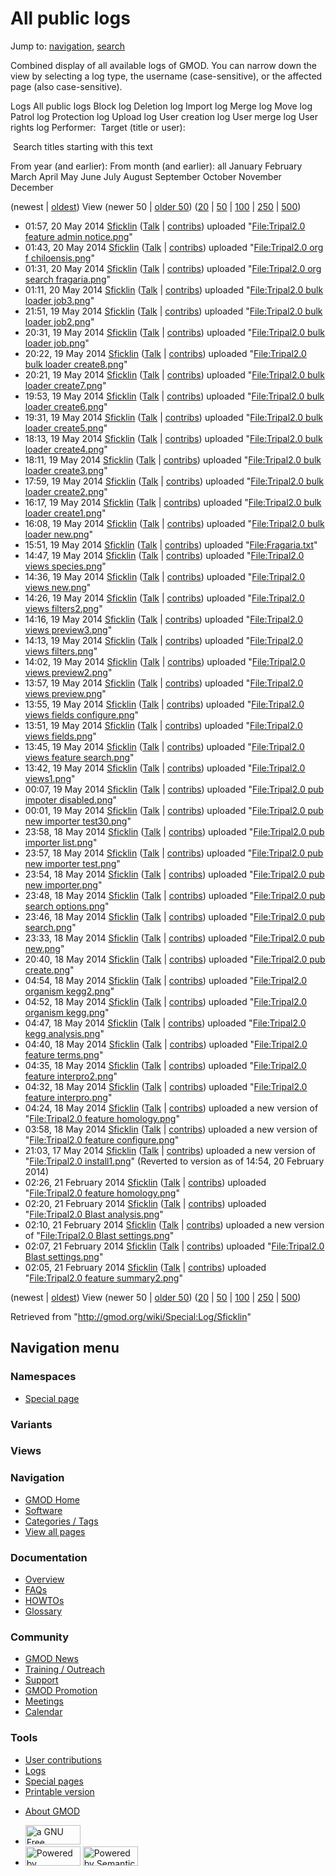 <div id="mw-page-base" class="noprint">

</div>

<div id="mw-head-base" class="noprint">

</div>

<div id="content" class="mw-body" role="main">

<span id="top"></span>

<div id="mw-js-message" style="display:none;">

</div>



# <span dir="auto">All public logs</span>

<div id="bodyContent">

<div id="contentSub">

</div>

<div id="jump-to-nav" class="mw-jump">

Jump to: [navigation](#mw-navigation), [search](#p-search)

</div>

<div id="mw-content-text">

Combined display of all available logs of GMOD. You can narrow down the
view by selecting a log type, the username (case-sensitive), or the
affected page (also case-sensitive).

Logs All public logs Block log Deletion log Import log Merge log Move
log Patrol log Protection log Upload log User creation log User merge
log User rights log <span style="white-space: nowrap">Performer: </span>
<span style="white-space: nowrap">Target (title or user): </span>

 Search titles starting with this text

From year (and earlier): From month (and earlier): all January February
March April May June July August September October November December

(newest \| <a
href="/mediawiki/index.php?title=Special:Log/Sficklin&amp;dir=prev&amp;type=&amp;user=Sficklin"
class="mw-lastlink" rel="last" title="Special:Log/Sficklin">oldest</a>)
View (newer 50 \| <a
href="/mediawiki/index.php?title=Special:Log/Sficklin&amp;offset=20140221020501&amp;type=&amp;user=Sficklin"
class="mw-nextlink" rel="next" title="Special:Log/Sficklin">older 50</a>)
(<a
href="/mediawiki/index.php?title=Special:Log/Sficklin&amp;offset=&amp;limit=20&amp;type=&amp;user=Sficklin"
class="mw-numlink" title="Special:Log/Sficklin">20</a> \| <a
href="/mediawiki/index.php?title=Special:Log/Sficklin&amp;offset=&amp;limit=50&amp;type=&amp;user=Sficklin"
class="mw-numlink" title="Special:Log/Sficklin">50</a> \| <a
href="/mediawiki/index.php?title=Special:Log/Sficklin&amp;offset=&amp;limit=100&amp;type=&amp;user=Sficklin"
class="mw-numlink" title="Special:Log/Sficklin">100</a> \| <a
href="/mediawiki/index.php?title=Special:Log/Sficklin&amp;offset=&amp;limit=250&amp;type=&amp;user=Sficklin"
class="mw-numlink" title="Special:Log/Sficklin">250</a> \| <a
href="/mediawiki/index.php?title=Special:Log/Sficklin&amp;offset=&amp;limit=500&amp;type=&amp;user=Sficklin"
class="mw-numlink" title="Special:Log/Sficklin">500</a>)

- 01:57, 20 May 2014 <a href="/wiki/User:Sficklin" class="mw-userlink"
  title="User:Sficklin">Sficklin</a> <span class="mw-usertoollinks">(<a
  href="/mediawiki/index.php?title=User_talk:Sficklin&amp;action=edit&amp;redlink=1"
  class="new" title="User talk:Sficklin (page does not exist)">Talk</a>
  \|
  [contribs](/wiki/Special:Contributions/Sficklin "Special:Contributions/Sficklin"))</span>
  uploaded "[File:Tripal2.0 feature admin
  notice.png](/wiki/File:Tripal2.0_feature_admin_notice.png "File:Tripal2.0 feature admin notice.png")"
- 01:43, 20 May 2014 <a href="/wiki/User:Sficklin" class="mw-userlink"
  title="User:Sficklin">Sficklin</a> <span class="mw-usertoollinks">(<a
  href="/mediawiki/index.php?title=User_talk:Sficklin&amp;action=edit&amp;redlink=1"
  class="new" title="User talk:Sficklin (page does not exist)">Talk</a>
  \|
  [contribs](/wiki/Special:Contributions/Sficklin "Special:Contributions/Sficklin"))</span>
  uploaded "[File:Tripal2.0 org f
  chiloensis.png](/wiki/File:Tripal2.0_org_f_chiloensis.png "File:Tripal2.0 org f chiloensis.png")"
- 01:31, 20 May 2014 <a href="/wiki/User:Sficklin" class="mw-userlink"
  title="User:Sficklin">Sficklin</a> <span class="mw-usertoollinks">(<a
  href="/mediawiki/index.php?title=User_talk:Sficklin&amp;action=edit&amp;redlink=1"
  class="new" title="User talk:Sficklin (page does not exist)">Talk</a>
  \|
  [contribs](/wiki/Special:Contributions/Sficklin "Special:Contributions/Sficklin"))</span>
  uploaded "[File:Tripal2.0 org search
  fragaria.png](/wiki/File:Tripal2.0_org_search_fragaria.png "File:Tripal2.0 org search fragaria.png")"
- 01:11, 20 May 2014 <a href="/wiki/User:Sficklin" class="mw-userlink"
  title="User:Sficklin">Sficklin</a> <span class="mw-usertoollinks">(<a
  href="/mediawiki/index.php?title=User_talk:Sficklin&amp;action=edit&amp;redlink=1"
  class="new" title="User talk:Sficklin (page does not exist)">Talk</a>
  \|
  [contribs](/wiki/Special:Contributions/Sficklin "Special:Contributions/Sficklin"))</span>
  uploaded "[File:Tripal2.0 bulk loader
  job3.png](/wiki/File:Tripal2.0_bulk_loader_job3.png "File:Tripal2.0 bulk loader job3.png")"
- 21:51, 19 May 2014 <a href="/wiki/User:Sficklin" class="mw-userlink"
  title="User:Sficklin">Sficklin</a> <span class="mw-usertoollinks">(<a
  href="/mediawiki/index.php?title=User_talk:Sficklin&amp;action=edit&amp;redlink=1"
  class="new" title="User talk:Sficklin (page does not exist)">Talk</a>
  \|
  [contribs](/wiki/Special:Contributions/Sficklin "Special:Contributions/Sficklin"))</span>
  uploaded "[File:Tripal2.0 bulk loader
  job2.png](/wiki/File:Tripal2.0_bulk_loader_job2.png "File:Tripal2.0 bulk loader job2.png")"
- 20:31, 19 May 2014 <a href="/wiki/User:Sficklin" class="mw-userlink"
  title="User:Sficklin">Sficklin</a> <span class="mw-usertoollinks">(<a
  href="/mediawiki/index.php?title=User_talk:Sficklin&amp;action=edit&amp;redlink=1"
  class="new" title="User talk:Sficklin (page does not exist)">Talk</a>
  \|
  [contribs](/wiki/Special:Contributions/Sficklin "Special:Contributions/Sficklin"))</span>
  uploaded "[File:Tripal2.0 bulk loader
  job.png](/wiki/File:Tripal2.0_bulk_loader_job.png "File:Tripal2.0 bulk loader job.png")"
- 20:22, 19 May 2014 <a href="/wiki/User:Sficklin" class="mw-userlink"
  title="User:Sficklin">Sficklin</a> <span class="mw-usertoollinks">(<a
  href="/mediawiki/index.php?title=User_talk:Sficklin&amp;action=edit&amp;redlink=1"
  class="new" title="User talk:Sficklin (page does not exist)">Talk</a>
  \|
  [contribs](/wiki/Special:Contributions/Sficklin "Special:Contributions/Sficklin"))</span>
  uploaded "[File:Tripal2.0 bulk loader
  create8.png](/wiki/File:Tripal2.0_bulk_loader_create8.png "File:Tripal2.0 bulk loader create8.png")"
- 20:21, 19 May 2014 <a href="/wiki/User:Sficklin" class="mw-userlink"
  title="User:Sficklin">Sficklin</a> <span class="mw-usertoollinks">(<a
  href="/mediawiki/index.php?title=User_talk:Sficklin&amp;action=edit&amp;redlink=1"
  class="new" title="User talk:Sficklin (page does not exist)">Talk</a>
  \|
  [contribs](/wiki/Special:Contributions/Sficklin "Special:Contributions/Sficklin"))</span>
  uploaded "[File:Tripal2.0 bulk loader
  create7.png](/wiki/File:Tripal2.0_bulk_loader_create7.png "File:Tripal2.0 bulk loader create7.png")"
- 19:53, 19 May 2014 <a href="/wiki/User:Sficklin" class="mw-userlink"
  title="User:Sficklin">Sficklin</a> <span class="mw-usertoollinks">(<a
  href="/mediawiki/index.php?title=User_talk:Sficklin&amp;action=edit&amp;redlink=1"
  class="new" title="User talk:Sficklin (page does not exist)">Talk</a>
  \|
  [contribs](/wiki/Special:Contributions/Sficklin "Special:Contributions/Sficklin"))</span>
  uploaded "[File:Tripal2.0 bulk loader
  create6.png](/wiki/File:Tripal2.0_bulk_loader_create6.png "File:Tripal2.0 bulk loader create6.png")"
- 19:31, 19 May 2014 <a href="/wiki/User:Sficklin" class="mw-userlink"
  title="User:Sficklin">Sficklin</a> <span class="mw-usertoollinks">(<a
  href="/mediawiki/index.php?title=User_talk:Sficklin&amp;action=edit&amp;redlink=1"
  class="new" title="User talk:Sficklin (page does not exist)">Talk</a>
  \|
  [contribs](/wiki/Special:Contributions/Sficklin "Special:Contributions/Sficklin"))</span>
  uploaded "[File:Tripal2.0 bulk loader
  create5.png](/wiki/File:Tripal2.0_bulk_loader_create5.png "File:Tripal2.0 bulk loader create5.png")"
- 18:13, 19 May 2014 <a href="/wiki/User:Sficklin" class="mw-userlink"
  title="User:Sficklin">Sficklin</a> <span class="mw-usertoollinks">(<a
  href="/mediawiki/index.php?title=User_talk:Sficklin&amp;action=edit&amp;redlink=1"
  class="new" title="User talk:Sficklin (page does not exist)">Talk</a>
  \|
  [contribs](/wiki/Special:Contributions/Sficklin "Special:Contributions/Sficklin"))</span>
  uploaded "[File:Tripal2.0 bulk loader
  create4.png](/wiki/File:Tripal2.0_bulk_loader_create4.png "File:Tripal2.0 bulk loader create4.png")"
- 18:11, 19 May 2014 <a href="/wiki/User:Sficklin" class="mw-userlink"
  title="User:Sficklin">Sficklin</a> <span class="mw-usertoollinks">(<a
  href="/mediawiki/index.php?title=User_talk:Sficklin&amp;action=edit&amp;redlink=1"
  class="new" title="User talk:Sficklin (page does not exist)">Talk</a>
  \|
  [contribs](/wiki/Special:Contributions/Sficklin "Special:Contributions/Sficklin"))</span>
  uploaded "[File:Tripal2.0 bulk loader
  create3.png](/wiki/File:Tripal2.0_bulk_loader_create3.png "File:Tripal2.0 bulk loader create3.png")"
- 17:59, 19 May 2014 <a href="/wiki/User:Sficklin" class="mw-userlink"
  title="User:Sficklin">Sficklin</a> <span class="mw-usertoollinks">(<a
  href="/mediawiki/index.php?title=User_talk:Sficklin&amp;action=edit&amp;redlink=1"
  class="new" title="User talk:Sficklin (page does not exist)">Talk</a>
  \|
  [contribs](/wiki/Special:Contributions/Sficklin "Special:Contributions/Sficklin"))</span>
  uploaded "[File:Tripal2.0 bulk loader
  create2.png](/wiki/File:Tripal2.0_bulk_loader_create2.png "File:Tripal2.0 bulk loader create2.png")"
- 16:17, 19 May 2014 <a href="/wiki/User:Sficklin" class="mw-userlink"
  title="User:Sficklin">Sficklin</a> <span class="mw-usertoollinks">(<a
  href="/mediawiki/index.php?title=User_talk:Sficklin&amp;action=edit&amp;redlink=1"
  class="new" title="User talk:Sficklin (page does not exist)">Talk</a>
  \|
  [contribs](/wiki/Special:Contributions/Sficklin "Special:Contributions/Sficklin"))</span>
  uploaded "[File:Tripal2.0 bulk loader
  create1.png](/wiki/File:Tripal2.0_bulk_loader_create1.png "File:Tripal2.0 bulk loader create1.png")"
- 16:08, 19 May 2014 <a href="/wiki/User:Sficklin" class="mw-userlink"
  title="User:Sficklin">Sficklin</a> <span class="mw-usertoollinks">(<a
  href="/mediawiki/index.php?title=User_talk:Sficklin&amp;action=edit&amp;redlink=1"
  class="new" title="User talk:Sficklin (page does not exist)">Talk</a>
  \|
  [contribs](/wiki/Special:Contributions/Sficklin "Special:Contributions/Sficklin"))</span>
  uploaded "[File:Tripal2.0 bulk loader
  new.png](/wiki/File:Tripal2.0_bulk_loader_new.png "File:Tripal2.0 bulk loader new.png")"
- 15:51, 19 May 2014 <a href="/wiki/User:Sficklin" class="mw-userlink"
  title="User:Sficklin">Sficklin</a> <span class="mw-usertoollinks">(<a
  href="/mediawiki/index.php?title=User_talk:Sficklin&amp;action=edit&amp;redlink=1"
  class="new" title="User talk:Sficklin (page does not exist)">Talk</a>
  \|
  [contribs](/wiki/Special:Contributions/Sficklin "Special:Contributions/Sficklin"))</span>
  uploaded
  "[File:Fragaria.txt](/wiki/File:Fragaria.txt "File:Fragaria.txt")"
- 14:47, 19 May 2014 <a href="/wiki/User:Sficklin" class="mw-userlink"
  title="User:Sficklin">Sficklin</a> <span class="mw-usertoollinks">(<a
  href="/mediawiki/index.php?title=User_talk:Sficklin&amp;action=edit&amp;redlink=1"
  class="new" title="User talk:Sficklin (page does not exist)">Talk</a>
  \|
  [contribs](/wiki/Special:Contributions/Sficklin "Special:Contributions/Sficklin"))</span>
  uploaded "[File:Tripal2.0 views
  species.png](/wiki/File:Tripal2.0_views_species.png "File:Tripal2.0 views species.png")"
- 14:36, 19 May 2014 <a href="/wiki/User:Sficklin" class="mw-userlink"
  title="User:Sficklin">Sficklin</a> <span class="mw-usertoollinks">(<a
  href="/mediawiki/index.php?title=User_talk:Sficklin&amp;action=edit&amp;redlink=1"
  class="new" title="User talk:Sficklin (page does not exist)">Talk</a>
  \|
  [contribs](/wiki/Special:Contributions/Sficklin "Special:Contributions/Sficklin"))</span>
  uploaded "[File:Tripal2.0 views
  new.png](/wiki/File:Tripal2.0_views_new.png "File:Tripal2.0 views new.png")"
- 14:26, 19 May 2014 <a href="/wiki/User:Sficklin" class="mw-userlink"
  title="User:Sficklin">Sficklin</a> <span class="mw-usertoollinks">(<a
  href="/mediawiki/index.php?title=User_talk:Sficklin&amp;action=edit&amp;redlink=1"
  class="new" title="User talk:Sficklin (page does not exist)">Talk</a>
  \|
  [contribs](/wiki/Special:Contributions/Sficklin "Special:Contributions/Sficklin"))</span>
  uploaded "[File:Tripal2.0 views
  filters2.png](/wiki/File:Tripal2.0_views_filters2.png "File:Tripal2.0 views filters2.png")"
- 14:16, 19 May 2014 <a href="/wiki/User:Sficklin" class="mw-userlink"
  title="User:Sficklin">Sficklin</a> <span class="mw-usertoollinks">(<a
  href="/mediawiki/index.php?title=User_talk:Sficklin&amp;action=edit&amp;redlink=1"
  class="new" title="User talk:Sficklin (page does not exist)">Talk</a>
  \|
  [contribs](/wiki/Special:Contributions/Sficklin "Special:Contributions/Sficklin"))</span>
  uploaded "[File:Tripal2.0 views
  preview3.png](/wiki/File:Tripal2.0_views_preview3.png "File:Tripal2.0 views preview3.png")"
- 14:13, 19 May 2014 <a href="/wiki/User:Sficklin" class="mw-userlink"
  title="User:Sficklin">Sficklin</a> <span class="mw-usertoollinks">(<a
  href="/mediawiki/index.php?title=User_talk:Sficklin&amp;action=edit&amp;redlink=1"
  class="new" title="User talk:Sficklin (page does not exist)">Talk</a>
  \|
  [contribs](/wiki/Special:Contributions/Sficklin "Special:Contributions/Sficklin"))</span>
  uploaded "[File:Tripal2.0 views
  filters.png](/wiki/File:Tripal2.0_views_filters.png "File:Tripal2.0 views filters.png")"
- 14:02, 19 May 2014 <a href="/wiki/User:Sficklin" class="mw-userlink"
  title="User:Sficklin">Sficklin</a> <span class="mw-usertoollinks">(<a
  href="/mediawiki/index.php?title=User_talk:Sficklin&amp;action=edit&amp;redlink=1"
  class="new" title="User talk:Sficklin (page does not exist)">Talk</a>
  \|
  [contribs](/wiki/Special:Contributions/Sficklin "Special:Contributions/Sficklin"))</span>
  uploaded "[File:Tripal2.0 views
  preview2.png](/wiki/File:Tripal2.0_views_preview2.png "File:Tripal2.0 views preview2.png")"
- 13:57, 19 May 2014 <a href="/wiki/User:Sficklin" class="mw-userlink"
  title="User:Sficklin">Sficklin</a> <span class="mw-usertoollinks">(<a
  href="/mediawiki/index.php?title=User_talk:Sficklin&amp;action=edit&amp;redlink=1"
  class="new" title="User talk:Sficklin (page does not exist)">Talk</a>
  \|
  [contribs](/wiki/Special:Contributions/Sficklin "Special:Contributions/Sficklin"))</span>
  uploaded "[File:Tripal2.0 views
  preview.png](/wiki/File:Tripal2.0_views_preview.png "File:Tripal2.0 views preview.png")"
- 13:55, 19 May 2014 <a href="/wiki/User:Sficklin" class="mw-userlink"
  title="User:Sficklin">Sficklin</a> <span class="mw-usertoollinks">(<a
  href="/mediawiki/index.php?title=User_talk:Sficklin&amp;action=edit&amp;redlink=1"
  class="new" title="User talk:Sficklin (page does not exist)">Talk</a>
  \|
  [contribs](/wiki/Special:Contributions/Sficklin "Special:Contributions/Sficklin"))</span>
  uploaded "[File:Tripal2.0 views fields
  configure.png](/wiki/File:Tripal2.0_views_fields_configure.png "File:Tripal2.0 views fields configure.png")"
- 13:51, 19 May 2014 <a href="/wiki/User:Sficklin" class="mw-userlink"
  title="User:Sficklin">Sficklin</a> <span class="mw-usertoollinks">(<a
  href="/mediawiki/index.php?title=User_talk:Sficklin&amp;action=edit&amp;redlink=1"
  class="new" title="User talk:Sficklin (page does not exist)">Talk</a>
  \|
  [contribs](/wiki/Special:Contributions/Sficklin "Special:Contributions/Sficklin"))</span>
  uploaded "[File:Tripal2.0 views
  fields.png](/wiki/File:Tripal2.0_views_fields.png "File:Tripal2.0 views fields.png")"
- 13:45, 19 May 2014 <a href="/wiki/User:Sficklin" class="mw-userlink"
  title="User:Sficklin">Sficklin</a> <span class="mw-usertoollinks">(<a
  href="/mediawiki/index.php?title=User_talk:Sficklin&amp;action=edit&amp;redlink=1"
  class="new" title="User talk:Sficklin (page does not exist)">Talk</a>
  \|
  [contribs](/wiki/Special:Contributions/Sficklin "Special:Contributions/Sficklin"))</span>
  uploaded "[File:Tripal2.0 views feature
  search.png](/wiki/File:Tripal2.0_views_feature_search.png "File:Tripal2.0 views feature search.png")"
- 13:42, 19 May 2014 <a href="/wiki/User:Sficklin" class="mw-userlink"
  title="User:Sficklin">Sficklin</a> <span class="mw-usertoollinks">(<a
  href="/mediawiki/index.php?title=User_talk:Sficklin&amp;action=edit&amp;redlink=1"
  class="new" title="User talk:Sficklin (page does not exist)">Talk</a>
  \|
  [contribs](/wiki/Special:Contributions/Sficklin "Special:Contributions/Sficklin"))</span>
  uploaded "[File:Tripal2.0
  views1.png](/wiki/File:Tripal2.0_views1.png "File:Tripal2.0 views1.png")"
- 00:07, 19 May 2014 <a href="/wiki/User:Sficklin" class="mw-userlink"
  title="User:Sficklin">Sficklin</a> <span class="mw-usertoollinks">(<a
  href="/mediawiki/index.php?title=User_talk:Sficklin&amp;action=edit&amp;redlink=1"
  class="new" title="User talk:Sficklin (page does not exist)">Talk</a>
  \|
  [contribs](/wiki/Special:Contributions/Sficklin "Special:Contributions/Sficklin"))</span>
  uploaded "[File:Tripal2.0 pub impoter
  disabled.png](/wiki/File:Tripal2.0_pub_impoter_disabled.png "File:Tripal2.0 pub impoter disabled.png")"
- 00:01, 19 May 2014 <a href="/wiki/User:Sficklin" class="mw-userlink"
  title="User:Sficklin">Sficklin</a> <span class="mw-usertoollinks">(<a
  href="/mediawiki/index.php?title=User_talk:Sficklin&amp;action=edit&amp;redlink=1"
  class="new" title="User talk:Sficklin (page does not exist)">Talk</a>
  \|
  [contribs](/wiki/Special:Contributions/Sficklin "Special:Contributions/Sficklin"))</span>
  uploaded "[File:Tripal2.0 pub new importer
  test30.png](/wiki/File:Tripal2.0_pub_new_importer_test30.png "File:Tripal2.0 pub new importer test30.png")"
- 23:58, 18 May 2014 <a href="/wiki/User:Sficklin" class="mw-userlink"
  title="User:Sficklin">Sficklin</a> <span class="mw-usertoollinks">(<a
  href="/mediawiki/index.php?title=User_talk:Sficklin&amp;action=edit&amp;redlink=1"
  class="new" title="User talk:Sficklin (page does not exist)">Talk</a>
  \|
  [contribs](/wiki/Special:Contributions/Sficklin "Special:Contributions/Sficklin"))</span>
  uploaded "[File:Tripal2.0 pub importer
  list.png](/wiki/File:Tripal2.0_pub_importer_list.png "File:Tripal2.0 pub importer list.png")"
- 23:57, 18 May 2014 <a href="/wiki/User:Sficklin" class="mw-userlink"
  title="User:Sficklin">Sficklin</a> <span class="mw-usertoollinks">(<a
  href="/mediawiki/index.php?title=User_talk:Sficklin&amp;action=edit&amp;redlink=1"
  class="new" title="User talk:Sficklin (page does not exist)">Talk</a>
  \|
  [contribs](/wiki/Special:Contributions/Sficklin "Special:Contributions/Sficklin"))</span>
  uploaded "[File:Tripal2.0 pub new importer
  test.png](/wiki/File:Tripal2.0_pub_new_importer_test.png "File:Tripal2.0 pub new importer test.png")"
- 23:54, 18 May 2014 <a href="/wiki/User:Sficklin" class="mw-userlink"
  title="User:Sficklin">Sficklin</a> <span class="mw-usertoollinks">(<a
  href="/mediawiki/index.php?title=User_talk:Sficklin&amp;action=edit&amp;redlink=1"
  class="new" title="User talk:Sficklin (page does not exist)">Talk</a>
  \|
  [contribs](/wiki/Special:Contributions/Sficklin "Special:Contributions/Sficklin"))</span>
  uploaded "[File:Tripal2.0 pub new
  importer.png](/wiki/File:Tripal2.0_pub_new_importer.png "File:Tripal2.0 pub new importer.png")"
- 23:48, 18 May 2014 <a href="/wiki/User:Sficklin" class="mw-userlink"
  title="User:Sficklin">Sficklin</a> <span class="mw-usertoollinks">(<a
  href="/mediawiki/index.php?title=User_talk:Sficklin&amp;action=edit&amp;redlink=1"
  class="new" title="User talk:Sficklin (page does not exist)">Talk</a>
  \|
  [contribs](/wiki/Special:Contributions/Sficklin "Special:Contributions/Sficklin"))</span>
  uploaded "[File:Tripal2.0 pub search
  options.png](/wiki/File:Tripal2.0_pub_search_options.png "File:Tripal2.0 pub search options.png")"
- 23:46, 18 May 2014 <a href="/wiki/User:Sficklin" class="mw-userlink"
  title="User:Sficklin">Sficklin</a> <span class="mw-usertoollinks">(<a
  href="/mediawiki/index.php?title=User_talk:Sficklin&amp;action=edit&amp;redlink=1"
  class="new" title="User talk:Sficklin (page does not exist)">Talk</a>
  \|
  [contribs](/wiki/Special:Contributions/Sficklin "Special:Contributions/Sficklin"))</span>
  uploaded "[File:Tripal2.0 pub
  search.png](/wiki/File:Tripal2.0_pub_search.png "File:Tripal2.0 pub search.png")"
- 23:33, 18 May 2014 <a href="/wiki/User:Sficklin" class="mw-userlink"
  title="User:Sficklin">Sficklin</a> <span class="mw-usertoollinks">(<a
  href="/mediawiki/index.php?title=User_talk:Sficklin&amp;action=edit&amp;redlink=1"
  class="new" title="User talk:Sficklin (page does not exist)">Talk</a>
  \|
  [contribs](/wiki/Special:Contributions/Sficklin "Special:Contributions/Sficklin"))</span>
  uploaded "[File:Tripal2.0 pub
  new.png](/wiki/File:Tripal2.0_pub_new.png "File:Tripal2.0 pub new.png")"
- 20:40, 18 May 2014 <a href="/wiki/User:Sficklin" class="mw-userlink"
  title="User:Sficklin">Sficklin</a> <span class="mw-usertoollinks">(<a
  href="/mediawiki/index.php?title=User_talk:Sficklin&amp;action=edit&amp;redlink=1"
  class="new" title="User talk:Sficklin (page does not exist)">Talk</a>
  \|
  [contribs](/wiki/Special:Contributions/Sficklin "Special:Contributions/Sficklin"))</span>
  uploaded "[File:Tripal2.0 pub
  create.png](/wiki/File:Tripal2.0_pub_create.png "File:Tripal2.0 pub create.png")"
- 04:54, 18 May 2014 <a href="/wiki/User:Sficklin" class="mw-userlink"
  title="User:Sficklin">Sficklin</a> <span class="mw-usertoollinks">(<a
  href="/mediawiki/index.php?title=User_talk:Sficklin&amp;action=edit&amp;redlink=1"
  class="new" title="User talk:Sficklin (page does not exist)">Talk</a>
  \|
  [contribs](/wiki/Special:Contributions/Sficklin "Special:Contributions/Sficklin"))</span>
  uploaded "[File:Tripal2.0 organism
  kegg2.png](/wiki/File:Tripal2.0_organism_kegg2.png "File:Tripal2.0 organism kegg2.png")"
- 04:52, 18 May 2014 <a href="/wiki/User:Sficklin" class="mw-userlink"
  title="User:Sficklin">Sficklin</a> <span class="mw-usertoollinks">(<a
  href="/mediawiki/index.php?title=User_talk:Sficklin&amp;action=edit&amp;redlink=1"
  class="new" title="User talk:Sficklin (page does not exist)">Talk</a>
  \|
  [contribs](/wiki/Special:Contributions/Sficklin "Special:Contributions/Sficklin"))</span>
  uploaded "[File:Tripal2.0 organism
  kegg.png](/wiki/File:Tripal2.0_organism_kegg.png "File:Tripal2.0 organism kegg.png")"
- 04:47, 18 May 2014 <a href="/wiki/User:Sficklin" class="mw-userlink"
  title="User:Sficklin">Sficklin</a> <span class="mw-usertoollinks">(<a
  href="/mediawiki/index.php?title=User_talk:Sficklin&amp;action=edit&amp;redlink=1"
  class="new" title="User talk:Sficklin (page does not exist)">Talk</a>
  \|
  [contribs](/wiki/Special:Contributions/Sficklin "Special:Contributions/Sficklin"))</span>
  uploaded "[File:Tripal2.0 kegg
  analysis.png](/wiki/File:Tripal2.0_kegg_analysis.png "File:Tripal2.0 kegg analysis.png")"
- 04:40, 18 May 2014 <a href="/wiki/User:Sficklin" class="mw-userlink"
  title="User:Sficklin">Sficklin</a> <span class="mw-usertoollinks">(<a
  href="/mediawiki/index.php?title=User_talk:Sficklin&amp;action=edit&amp;redlink=1"
  class="new" title="User talk:Sficklin (page does not exist)">Talk</a>
  \|
  [contribs](/wiki/Special:Contributions/Sficklin "Special:Contributions/Sficklin"))</span>
  uploaded "[File:Tripal2.0 feature
  terms.png](/wiki/File:Tripal2.0_feature_terms.png "File:Tripal2.0 feature terms.png")"
- 04:35, 18 May 2014 <a href="/wiki/User:Sficklin" class="mw-userlink"
  title="User:Sficklin">Sficklin</a> <span class="mw-usertoollinks">(<a
  href="/mediawiki/index.php?title=User_talk:Sficklin&amp;action=edit&amp;redlink=1"
  class="new" title="User talk:Sficklin (page does not exist)">Talk</a>
  \|
  [contribs](/wiki/Special:Contributions/Sficklin "Special:Contributions/Sficklin"))</span>
  uploaded "[File:Tripal2.0 feature
  interpro2.png](/wiki/File:Tripal2.0_feature_interpro2.png "File:Tripal2.0 feature interpro2.png")"
- 04:32, 18 May 2014 <a href="/wiki/User:Sficklin" class="mw-userlink"
  title="User:Sficklin">Sficklin</a> <span class="mw-usertoollinks">(<a
  href="/mediawiki/index.php?title=User_talk:Sficklin&amp;action=edit&amp;redlink=1"
  class="new" title="User talk:Sficklin (page does not exist)">Talk</a>
  \|
  [contribs](/wiki/Special:Contributions/Sficklin "Special:Contributions/Sficklin"))</span>
  uploaded "[File:Tripal2.0 feature
  interpro.png](/wiki/File:Tripal2.0_feature_interpro.png "File:Tripal2.0 feature interpro.png")"
- 04:24, 18 May 2014 <a href="/wiki/User:Sficklin" class="mw-userlink"
  title="User:Sficklin">Sficklin</a> <span class="mw-usertoollinks">(<a
  href="/mediawiki/index.php?title=User_talk:Sficklin&amp;action=edit&amp;redlink=1"
  class="new" title="User talk:Sficklin (page does not exist)">Talk</a>
  \|
  [contribs](/wiki/Special:Contributions/Sficklin "Special:Contributions/Sficklin"))</span>
  uploaded a new version of "[File:Tripal2.0 feature
  homology.png](/wiki/File:Tripal2.0_feature_homology.png "File:Tripal2.0 feature homology.png")"
- 03:58, 18 May 2014 <a href="/wiki/User:Sficklin" class="mw-userlink"
  title="User:Sficklin">Sficklin</a> <span class="mw-usertoollinks">(<a
  href="/mediawiki/index.php?title=User_talk:Sficklin&amp;action=edit&amp;redlink=1"
  class="new" title="User talk:Sficklin (page does not exist)">Talk</a>
  \|
  [contribs](/wiki/Special:Contributions/Sficklin "Special:Contributions/Sficklin"))</span>
  uploaded a new version of "[File:Tripal2.0 feature
  configure.png](/wiki/File:Tripal2.0_feature_configure.png "File:Tripal2.0 feature configure.png")"
- 21:03, 17 May 2014 <a href="/wiki/User:Sficklin" class="mw-userlink"
  title="User:Sficklin">Sficklin</a> <span class="mw-usertoollinks">(<a
  href="/mediawiki/index.php?title=User_talk:Sficklin&amp;action=edit&amp;redlink=1"
  class="new" title="User talk:Sficklin (page does not exist)">Talk</a>
  \|
  [contribs](/wiki/Special:Contributions/Sficklin "Special:Contributions/Sficklin"))</span>
  uploaded a new version of "[File:Tripal2.0
  install1.png](/wiki/File:Tripal2.0_install1.png "File:Tripal2.0 install1.png")"
  <span class="comment">(Reverted to version as of 14:54, 20 February
  2014)</span>
- 02:26, 21 February 2014
  <a href="/wiki/User:Sficklin" class="mw-userlink"
  title="User:Sficklin">Sficklin</a> <span class="mw-usertoollinks">(<a
  href="/mediawiki/index.php?title=User_talk:Sficklin&amp;action=edit&amp;redlink=1"
  class="new" title="User talk:Sficklin (page does not exist)">Talk</a>
  \|
  [contribs](/wiki/Special:Contributions/Sficklin "Special:Contributions/Sficklin"))</span>
  uploaded "[File:Tripal2.0 feature
  homology.png](/wiki/File:Tripal2.0_feature_homology.png "File:Tripal2.0 feature homology.png")"
- 02:20, 21 February 2014
  <a href="/wiki/User:Sficklin" class="mw-userlink"
  title="User:Sficklin">Sficklin</a> <span class="mw-usertoollinks">(<a
  href="/mediawiki/index.php?title=User_talk:Sficklin&amp;action=edit&amp;redlink=1"
  class="new" title="User talk:Sficklin (page does not exist)">Talk</a>
  \|
  [contribs](/wiki/Special:Contributions/Sficklin "Special:Contributions/Sficklin"))</span>
  uploaded "[File:Tripal2.0 Blast
  analysis.png](/wiki/File:Tripal2.0_Blast_analysis.png "File:Tripal2.0 Blast analysis.png")"
- 02:10, 21 February 2014
  <a href="/wiki/User:Sficklin" class="mw-userlink"
  title="User:Sficklin">Sficklin</a> <span class="mw-usertoollinks">(<a
  href="/mediawiki/index.php?title=User_talk:Sficklin&amp;action=edit&amp;redlink=1"
  class="new" title="User talk:Sficklin (page does not exist)">Talk</a>
  \|
  [contribs](/wiki/Special:Contributions/Sficklin "Special:Contributions/Sficklin"))</span>
  uploaded a new version of "[File:Tripal2.0 Blast
  settings.png](/wiki/File:Tripal2.0_Blast_settings.png "File:Tripal2.0 Blast settings.png")"
- 02:07, 21 February 2014
  <a href="/wiki/User:Sficklin" class="mw-userlink"
  title="User:Sficklin">Sficklin</a> <span class="mw-usertoollinks">(<a
  href="/mediawiki/index.php?title=User_talk:Sficklin&amp;action=edit&amp;redlink=1"
  class="new" title="User talk:Sficklin (page does not exist)">Talk</a>
  \|
  [contribs](/wiki/Special:Contributions/Sficklin "Special:Contributions/Sficklin"))</span>
  uploaded "[File:Tripal2.0 Blast
  settings.png](/wiki/File:Tripal2.0_Blast_settings.png "File:Tripal2.0 Blast settings.png")"
- 02:05, 21 February 2014
  <a href="/wiki/User:Sficklin" class="mw-userlink"
  title="User:Sficklin">Sficklin</a> <span class="mw-usertoollinks">(<a
  href="/mediawiki/index.php?title=User_talk:Sficklin&amp;action=edit&amp;redlink=1"
  class="new" title="User talk:Sficklin (page does not exist)">Talk</a>
  \|
  [contribs](/wiki/Special:Contributions/Sficklin "Special:Contributions/Sficklin"))</span>
  uploaded "[File:Tripal2.0 feature
  summary2.png](/wiki/File:Tripal2.0_feature_summary2.png "File:Tripal2.0 feature summary2.png")"

(newest \| <a
href="/mediawiki/index.php?title=Special:Log/Sficklin&amp;dir=prev&amp;type=&amp;user=Sficklin"
class="mw-lastlink" rel="last" title="Special:Log/Sficklin">oldest</a>)
View (newer 50 \| <a
href="/mediawiki/index.php?title=Special:Log/Sficklin&amp;offset=20140221020501&amp;type=&amp;user=Sficklin"
class="mw-nextlink" rel="next" title="Special:Log/Sficklin">older 50</a>)
(<a
href="/mediawiki/index.php?title=Special:Log/Sficklin&amp;offset=&amp;limit=20&amp;type=&amp;user=Sficklin"
class="mw-numlink" title="Special:Log/Sficklin">20</a> \| <a
href="/mediawiki/index.php?title=Special:Log/Sficklin&amp;offset=&amp;limit=50&amp;type=&amp;user=Sficklin"
class="mw-numlink" title="Special:Log/Sficklin">50</a> \| <a
href="/mediawiki/index.php?title=Special:Log/Sficklin&amp;offset=&amp;limit=100&amp;type=&amp;user=Sficklin"
class="mw-numlink" title="Special:Log/Sficklin">100</a> \| <a
href="/mediawiki/index.php?title=Special:Log/Sficklin&amp;offset=&amp;limit=250&amp;type=&amp;user=Sficklin"
class="mw-numlink" title="Special:Log/Sficklin">250</a> \| <a
href="/mediawiki/index.php?title=Special:Log/Sficklin&amp;offset=&amp;limit=500&amp;type=&amp;user=Sficklin"
class="mw-numlink" title="Special:Log/Sficklin">500</a>)

</div>

<div class="printfooter">

Retrieved from "<http://gmod.org/wiki/Special:Log/Sficklin>"

</div>

<div id="catlinks" class="catlinks catlinks-allhidden">

</div>

<div class="visualClear">

</div>

</div>

</div>

<div id="mw-navigation">

## Navigation menu

<div id="mw-head">



<div id="left-navigation">

<div id="p-namespaces" class="vectorTabs" role="navigation"
aria-labelledby="p-namespaces-label">

### Namespaces

- <span id="ca-nstab-special">[Special
  page](/wiki/Special:Log/Sficklin "This is a special page, you cannot edit the page itself")</span>

</div>

<div id="p-variants" class="vectorMenu emptyPortlet" role="navigation"
aria-labelledby="p-variants-label">

### 

### Variants[](#)

<div class="menu">

</div>

</div>

</div>

<div id="right-navigation">

<div id="p-views" class="vectorTabs emptyPortlet" role="navigation"
aria-labelledby="p-views-label">

### Views

</div>



</div>



</div>

</div>

</div>

<div id="mw-panel">

<div id="p-logo" role="banner">

<a href="/wiki/Main_Page"
style="background-image: url(http://gmod.org/images/GMOD-cogs.png);"
title="Visit the main page"></a>

</div>

<div id="p-Navigation" class="portal" role="navigation"
aria-labelledby="p-Navigation-label">

### Navigation

<div class="body">

- <span id="n-GMOD-Home">[GMOD Home](/wiki/Main_Page)</span>
- <span id="n-Software">[Software](/wiki/GMOD_Components)</span>
- <span id="n-Categories-.2F-Tags">[Categories /
  Tags](/wiki/Categories)</span>
- <span id="n-View-all-pages">[View all
  pages](/wiki/Special:AllPages)</span>

</div>

</div>

<div id="p-Documentation" class="portal" role="navigation"
aria-labelledby="p-Documentation-label">

### Documentation

<div class="body">

- <span id="n-Overview">[Overview](/wiki/Overview)</span>
- <span id="n-FAQs">[FAQs](/wiki/Category:FAQ)</span>
- <span id="n-HOWTOs">[HOWTOs](/wiki/Category:HOWTO)</span>
- <span id="n-Glossary">[Glossary](/wiki/Glossary)</span>

</div>

</div>

<div id="p-Community" class="portal" role="navigation"
aria-labelledby="p-Community-label">

### Community

<div class="body">

- <span id="n-GMOD-News">[GMOD News](/wiki/GMOD_News)</span>
- <span id="n-Training-.2F-Outreach">[Training /
  Outreach](/wiki/Training_and_Outreach)</span>
- <span id="n-Support">[Support](/wiki/Support)</span>
- <span id="n-GMOD-Promotion">[GMOD
  Promotion](/wiki/GMOD_Promotion)</span>
- <span id="n-Meetings">[Meetings](/wiki/Meetings)</span>
- <span id="n-Calendar">[Calendar](/wiki/Calendar)</span>

</div>

</div>

<div id="p-tb" class="portal" role="navigation"
aria-labelledby="p-tb-label">

### Tools

<div class="body">

- <span id="t-contributions">[User
  contributions](/wiki/Special:Contributions/Sficklin "A list of contributions of this user")</span>
- <span id="t-log">[Logs](/wiki/Special:Log/Sficklin)</span>
- <span id="t-specialpages"><a href="/wiki/Special:SpecialPages" accesskey="q"
  title="A list of all special pages [q]">Special pages</a></span>
- <span id="t-print"><a
  href="/mediawiki/index.php?title=Special:Log/Sficklin&amp;printable=yes"
  rel="alternate" accesskey="p"
  title="Printable version of this page [p]">Printable version</a></span>

</div>

</div>

</div>

</div>

<div id="footer" role="contentinfo">

- <span id="footer-places-about">[About
  GMOD](/wiki/GMOD:About "GMOD:About")</span>

<!-- -->

- <span id="footer-copyrightico">[<img src="http://www.gnu.org/graphics/gfdl-logo-small.png" width="88"
  height="31" alt="a GNU Free Documentation License" />](http://www.gnu.org/licenses/fdl-1.3.html)</span>
- <span id="footer-poweredbyico">[<img src="/mediawiki/skins/common/images/poweredby_mediawiki_88x31.png"
  width="88" height="31" alt="Powered by MediaWiki" />](//www.mediawiki.org/)
  [<img
  src="/mediawiki/extensions/SemanticMediaWiki/includes/../resources/images/smw_button.png"
  width="88" height="31" alt="Powered by Semantic MediaWiki" />](https://www.semantic-mediawiki.org/wiki/Semantic_MediaWiki)</span>

<div style="clear:both">

</div>

</div>
